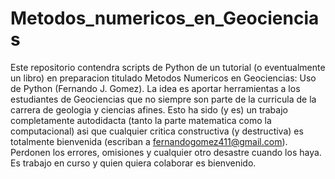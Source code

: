 # Metodos_numericos_en_Geociencias
Este repositorio contendra scripts de Python de un tutorial (o eventualmente un libro) en preparacion titulado Metodos Numericos en Geociencias: Uso de Python (Fernando J. Gomez). La idea es aportar herramientas a los estudiantes de Geociencias que no siempre son parte de la curricula de la carrera de geologia y ciencias afines.  Esto ha sido (y es) un trabajo completamente autodidacta (tanto la parte matematica como la computacional) asi que cualquier critica constructiva (y destructiva) es totalmente bienvenida (escriban a fernandogomez411@gmail.com). Perdonen los errores, omisiones y cualquier otro desastre cuando los haya. Es trabajo en curso y quien quiera colaborar es bienvenido. 
